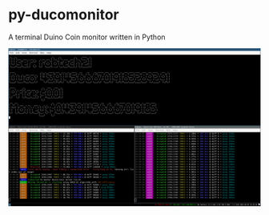 # py-ducomonitor
A terminal Duino Coin monitor written in Python 

![My Setup](Screenshot_2021-06-02_15-31-41.png)
